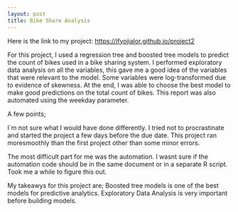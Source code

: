 ```yaml
---
layout: post
title: Bike Share Analysis
---
```

Here is the link to my project: https://ifyojialor.github.io/project2


For this project, I used a regression tree and boosted tree models to predict the count of bikes used in a bike sharing system. 
I performed exploratory data analysis on all the variables, this gave me a good idea of the variables that were relevant to the model. Some variables 
were log-transformed due to evidence of skewness. At the end, I was able to choose the best model to make good predictions on the total count of bikes. This report 
was also automated using the weekday parameter.

A few points;

I`m not sure what I would have done differently. I tried not to procrastinate and started the project a few days before the due date. 
This project ran moresmoothly than the first project other than some minor errors.

The most difficult part for me was the automation. I wasnt sure if the automation code should be in the same document or in a separate R script. Took me a while 
to figure this out.

My takeawys for this project are;
Boosted tree models is one of the best models for predictive analytics.
Exploratory Data Analysis is very important before building models.
